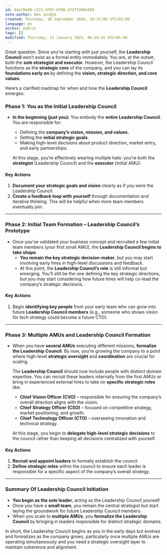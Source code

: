 ```yaml
---
id: 44a7bb49-c521-470f-bf96-473ff280e569
note-author: Ben Jendyk
created: Thursday, 26 September 2024, 16:21:00 UTC+02:00
language: en
access: public
tags: []
modified: Thursday, 23 January 2025, 06:18:45 UTC+01:00
---
```


Great question. Since you're starting with just yourself, the **Leadership Council** won’t exist as a formal entity immediately. You are, at the outset, both the **sole strategist and executor**. However, the Leadership Council functions as the **strategic core** of the company, and you can lay its **foundations early on** by defining the **vision, strategic direction, and core values**.

Here’s a clarified roadmap for when and how the **Leadership Council** emerges:

### **Phase 1: You as the Initial Leadership Council**

- **In the beginning (just you):** You embody the **entire Leadership Council**. You are responsible for:
  - Defining the **company’s vision, mission, and values.**
  - Setting the **initial strategic goals**.
  - Making high-level decisions about product direction, market entry, and early partnerships.

  At this stage, you’re effectively wearing multiple hats: you're both the **strategist** (Leadership Council) and the **executor** (initial AMU).

#### Key Actions

1. **Document your strategic goals and vision** clearly as if you were the Leadership Council.
2. **Create a feedback loop with yourself** through documentation and iterative thinking. This will be helpful when more team members eventually join.

---

### **Phase 2: Initial Team Formation – Leadership Council’s Prototype**

- Once you’ve validated your business concept and recruited a few initial team members (your first small AMU), the **Leadership Council begins to take shape**.
  - **You remain the key strategic decision-maker**, but you may start involving early hires in high-level discussions and feedback.
  - At this point, the **Leadership Council’s role** is still informal but emerging. You’ll still be the one defining the key strategic directions, but you may start considering how future hires will help co-lead the company’s strategic decisions.

#### Key Actions

1. Begin **identifying key people** from your early team who can grow into future **Leadership Council members** (e.g., someone who shows vision for tech strategy could become a future CTO).

---

### **Phase 3: Multiple AMUs and Leadership Council Formation**

- When you have **several AMUs** executing different missions, **formalize the Leadership Council**. By now, you’re growing the company to a point where high-level **strategic oversight** and **coordination** are crucial for scaling.

  The **Leadership Council** should now include people with distinct domain expertise. You can recruit these leaders internally from the first AMUs or bring in experienced external hires to take on **specific strategic roles** like:

  - **Chief Vision Officer (CVO)** – responsible for ensuring the company’s overall direction aligns with the vision.
  - **Chief Strategy Officer (CSO)** – focused on competitive strategy, market positioning, and growth.
  - **Chief Technology Officer (CTO)** – overseeing innovation and technical strategy.

  At this stage, you begin to **delegate high-level strategic decisions** to the council rather than keeping all decisions centralized with yourself.

#### Key Actions

1. **Recruit and appoint leaders** to formally establish the council.
2. **Define strategic roles** within the council to ensure each leader is responsible for a specific aspect of the company’s overall strategy.

---

### **Summary Of Leadership Council Initiation**

- **You begin as the sole leader**, acting as the Leadership Council yourself.
- Once you have a **small team**, you remain the central strategist but start laying the groundwork for future Leadership Council members.
- When you scale to **multiple AMUs**, you **formalize the Leadership Council** by bringing in leaders responsible for distinct strategic domains.

In short, the Leadership Council begins as you in the early days but evolves and formalizes as the company grows, particularly once multiple AMUs are operating simultaneously and you need a strategic oversight layer to maintain coherence and alignment.
